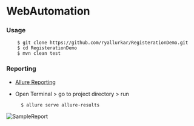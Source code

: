 # WebAutomation

### Usage
        $ git clone https://github.com/ryallurkar/RegisterationDemo.git
        $ cd RegisterationDemo
        $ mvn clean test

### Reporting
 - [Allure Reporting](http://allure.qatools.ru/)

- Open Terminal > go to project directory > run 


        $ allure serve allure-results
![SampleReport](https://github.com/ryallurkar/SumUp/blob/master/src/test/resources/sample-report_1.png)
